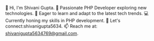 👋 Hi, I'm Shivani Gupta.
🚀 Passionate PHP Developer exploring new technologies.
🌱 Eager to learn and adapt to the latest tech trends.
💻 Currently honing my skills in PHP development.
💬 Let's connect:shivanigupta5634.
📫 Reach me at: shivanigupta5634769@gmail.com.
<!---
shivani5634/shivani5634 is a ✨ special ✨ repository because its `README.md` (this file) appears on your GitHub profile.
You can click the Preview link to take a look at your changes.
--->
